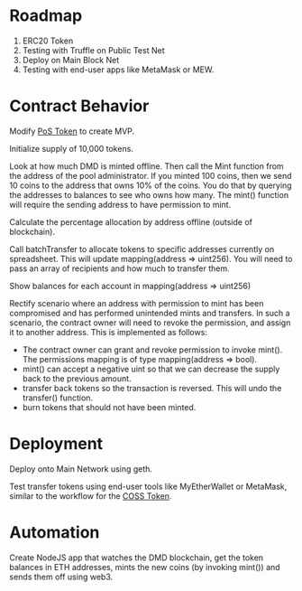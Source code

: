 # Roadmap

1. ERC20 Token
1. Testing with Truffle on Public Test Net
1. Deploy on Main Block Net
1. Testing with end-user apps like MetaMask or MEW.

# Contract Behavior

Modify [PoS Token](https://etherscan.io/address/0xee609fe292128cad03b786dbb9bc2634ccdbe7fc#code) to create MVP.

Initialize supply of 10,000 tokens.

Look at how much DMD is minted offline. Then call the Mint function from the address of the pool administrator. If you minted 100 coins, then we send 10 coins to the address that owns 10% of the coins. You do that by querying the addresses to balances to see who owns how many. The mint() function will require the sending address to have permission to mint.

Calculate the percentage allocation by address offline (outside of blockchain).

Call batchTransfer to allocate tokens to specific addresses currently on spreadsheet. This will update mapping(address => uint256). You will need to pass an array of recipients and how much to transfer them.

Show balances for each account in mapping(address => uint256)

Rectify scenario where an address with permission to mint has been compromised and has performed unintended mints and transfers. In such a scenario, the contract owner will need to revoke the permission, and assign it to another address. This is implemented as follows:
* The contract owner can grant and revoke permission to invoke mint(). The permissions mapping is of type mapping(address => bool).
* mint() can accept a negative uint so that we can decrease the supply back to the previous amount.
* transfer back tokens so the transaction is reversed. This will undo the transfer() function.
* burn tokens that should not have been minted.

# Deployment

Deploy onto Main Network using geth.

Test transfer tokens using end-user tools like MyEtherWallet or MetaMask, similar to the workflow for the [COSS Token](https://coss.io/coss-token-based-fee-split-allocation-tutorial).

# Automation

Create NodeJS app that watches the DMD blockchain, get the token balances in ETH addresses, mints the new coins (by invoking mint()) and sends them off using web3.